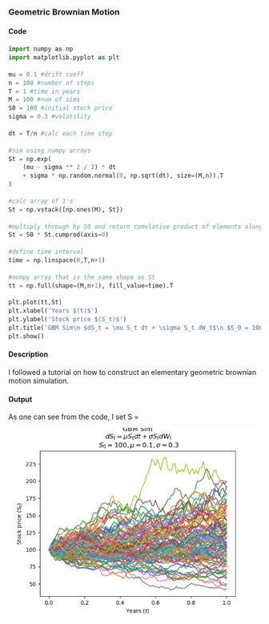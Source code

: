 ### Geometric Brownian Motion

#### Code

~~~python
import numpy as np
import matplotlib.pyplot as plt

mu = 0.1 #drift coeff
n = 100 #number of steps
T = 1 #time in years
M = 100 #num of sims
S0 = 100 #initial stock price
sigma = 0.3 #volatility 

dt = T/n #calc each time step

#sim using numpy arrays
St = np.exp(
    (mu - sigma ** 2 / 2) * dt
    + sigma * np.random.normal(0, np.sqrt(dt), size=(M,n)).T
)

#calc array of 1's
St = np.vstack([np.ones(M), St])

#multiply through by S0 and return cumulative product of elements along a given sim path (axis=0)
St = S0 * St.cumprod(axis=0)

#define time interval 
time = np.linspace(0,T,n+1)

#numpy array that is the same shape as St
tt = np.full(shape=(M,n+1), fill_value=time).T

plt.plot(tt,St)
plt.xlabel('Years $(t)$')
plt.ylabel('Stock price $(S_t)$')
plt.title('GBM Sim\n $dS_t = \mu S_t dt + \sigma S_t dW_t$\n $S_0 = 100, \mu = 0.1, \sigma = 0.3$') #fix value grabs
plt.show()
~~~

#### Description
I followed a tutorial on how to construct an elementary geometric brownian motion simulation. 

#### Output
As one can see from the code, I set S = 

![](gbm-ex.png)
